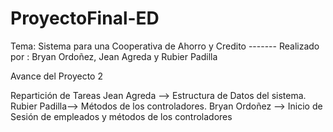 # ProyectoFinal-ED
Tema: Sistema para una Cooperativa de Ahorro y Credito   -------  Realizado por : Bryan Ordoñez, Jean Agreda y Rubier Padilla

Avance del Proyecto 2

Repartición de Tareas
Jean Agreda --> Estructura de Datos del sistema.
Rubier Padilla--> Métodos de los controladores.
Bryan Ordoñez --> Inicio de Sesión de empleados y métodos de los controladores
